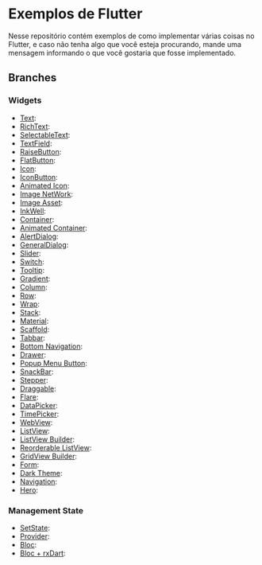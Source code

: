 # Exemplos de Flutter

Nesse repositório contém exemplos de como implementar várias coisas no Flutter, e caso não tenha algo que você esteja procurando, mande uma mensagem informando o que você gostaria que fosse implementado. 

## Branches

### Widgets

- [Text](https://github.com/ThiagoEvoa/flutter_examples/tree/text):
- [RichText](https://github.com/ThiagoEvoa/flutter_examples/tree/rich_text):
- [SelectableText](https://github.com/ThiagoEvoa/flutter_examples/tree/selectable_text):
- [TextField](https://github.com/ThiagoEvoa/flutter_examples/tree/textfield):
- [RaiseButton](https://github.com/ThiagoEvoa/flutter_examples/tree/raisedbutton):
- [FlatButton](https://github.com/ThiagoEvoa/flutter_examples/tree/flatbutton):
- [Icon](https://github.com/ThiagoEvoa/flutter_examples/tree/icon):
- [IconButton](https://github.com/ThiagoEvoa/flutter_examples/tree/iconbutton):
- [Animated Icon](https://github.com/ThiagoEvoa/flutter_examples/tree/animatedicon):
- [Image NetWork](https://github.com/ThiagoEvoa/flutter_examples/tree/image_network):
- [Image Asset](https://github.com/ThiagoEvoa/flutter_examples/tree/image_asset):
- [InkWell](https://github.com/ThiagoEvoa/flutter_examples/tree/inkwell):
- [Container](https://github.com/ThiagoEvoa/flutter_examples/tree/container):
- [Animated Container](https://github.com/ThiagoEvoa/flutter_examples/tree/animatedcontainer):
- [AlertDialog](https://github.com/ThiagoEvoa/flutter_examples/tree/alertdialog):
- [GeneralDialog](https://github.com/ThiagoEvoa/flutter_examples/tree/generaldialog):
- [Slider](https://github.com/ThiagoEvoa/flutter_examples/tree/slider):
- [Switch](https://github.com/ThiagoEvoa/flutter_examples/tree/switch):
- [Tooltip](https://github.com/ThiagoEvoa/flutter_examples/tree/tooltip):
- [Gradient](https://github.com/ThiagoEvoa/flutter_examples/tree/gradient):
- [Column](https://github.com/ThiagoEvoa/flutter_examples/tree/column):
- [Row](https://github.com/ThiagoEvoa/flutter_examples/tree/row):
- [Wrap](https://github.com/ThiagoEvoa/flutter_examples/tree/wrap):
- [Stack](https://github.com/ThiagoEvoa/flutter_examples/tree/stack):
- [Material](https://github.com/ThiagoEvoa/flutter_examples/tree/material):
- [Scaffold](https://github.com/ThiagoEvoa/flutter_examples/tree/scaffold):
- [Tabbar](https://github.com/ThiagoEvoa/flutter_examples/tree/tabbar):
- [Bottom Navigation](https://github.com/ThiagoEvoa/flutter_examples/tree/bottomnavigationbar):
- [Drawer](https://github.com/ThiagoEvoa/flutter_examples/tree/drawer):
- [Popup Menu Button](https://github.com/ThiagoEvoa/flutter_examples/tree/popupmenubutton):
- [SnackBar](https://github.com/ThiagoEvoa/flutter_examples/tree/snackbar):
- [Stepper](https://github.com/ThiagoEvoa/flutter_examples/tree/stepper):
- [Draggable](https://github.com/ThiagoEvoa/flutter_examples/tree/draggable):
- [Flare](https://github.com/ThiagoEvoa/flutter_examples/tree/flare):
- [DataPicker](https://github.com/ThiagoEvoa/flutter_examples/tree/datepicker):
- [TimePicker](https://github.com/ThiagoEvoa/flutter_examples/tree/timepicker):
- [WebView](https://github.com/ThiagoEvoa/flutter_examples/tree/webview):
- [ListView](https://github.com/ThiagoEvoa/flutter_examples/tree/listview):
- [ListView Builder](https://github.com/ThiagoEvoa/flutter_examples/tree/listview_builder):
- [Reorderable ListView](https://github.com/ThiagoEvoa/flutter_examples/tree/reorderablelistview):
- [GridView Builder](https://github.com/ThiagoEvoa/flutter_examples/tree/gridview_builder):
- [Form](https://github.com/ThiagoEvoa/flutter_examples/tree/form):
- [Dark Theme](https://github.com/ThiagoEvoa/flutter_examples/tree/darktheme):
- [Navigation](https://github.com/ThiagoEvoa/flutter_examples/tree/navigation):
- [Hero](https://github.com/ThiagoEvoa/flutter_examples/tree/hero):

### Management State
- [SetState](https://github.com/ThiagoEvoa/flutter_examples/tree/setstate):
- [Provider](https://github.com/ThiagoEvoa/flutter_examples/tree/provider):
- [Bloc](https://github.com/ThiagoEvoa/flutter_examples/tree/bloc):
- [Bloc + rxDart](https://github.com/ThiagoEvoa/flutter_examples/tree/bloc_rxdart):

<!--### Firebase
- [Auth]():
- [Store]():
- [Storage]():

### Database
- [SqfLite]():

### API
- [HTTP]():

### Diversos
- [ImagePicker]():
- [Internationalization]():
- [SharedPreferences]():
- [BarCode e QRCode]():
- [Geolocator]():
- [Google Maps]():
- [Biometric]():
- [PackageInfo]():
